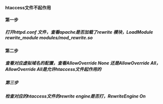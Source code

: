 #### htaccess文件不起作用
#### 第一步
##### 打开httpd.conf 文件，查看apache是否加载了rewrite 模块，LoadModule rewrite_module modules/mod_rewrite.so
#### 第二步
##### 查看对应虚拟域名的配置，查看AllowOverride None 还是AllowOverride All，AllowOverride All是允许htaccess文件起作用的
##### 第三步
##### 检查对应的htaccess文件的rewrite engine是否打，RewriteEngine On

